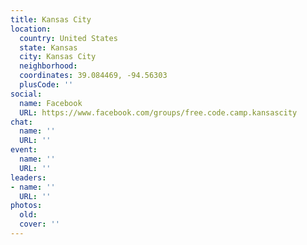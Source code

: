 ```yaml
---
title: Kansas City
location:
  country: United States
  state: Kansas
  city: Kansas City
  neighborhood: 
  coordinates: 39.084469, -94.56303
  plusCode: ''
social:
  name: Facebook
  URL: https://www.facebook.com/groups/free.code.camp.kansascity
chat:
  name: ''
  URL: ''
event:
  name: ''
  URL: ''
leaders:
- name: ''
  URL: ''
photos:
  old: 
  cover: ''
---
```

